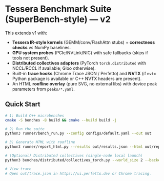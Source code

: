
# Tessera Benchmark Suite (SuperBench-style) — v2

This extends v1 with:
- **Tessera IR-style kernels** (GEMM/conv/FlashAttn stubs) + **correctness checks** vs NumPy baselines.
- **GPU system probes** (PCIe/NVLink/NIC) with safe fallbacks (skips if tools not present).
- **Distributed collectives adapters** (PyTorch `torch.distributed` with NCCL/RCCL if available; Gloo otherwise).
- Built-in **trace hooks** (Chrome Trace JSON / Perfetto) and **NVTX** (if `nvtx` Python package is available or C++ NVTX headers are present).
- An HTML **roofline overlay** (pure SVG, no external libs) with device peak parameters from `peaks/*.yaml`.

## Quick Start
```bash
# 1) Build C++ microbenches
cmake -S benches -B build && cmake --build build -j

# 2) Run the suite
python3 runner/bench_run.py --config configs/default.yaml --out out

# 3) Generate HTML with roofline
python3 runner/report_html.py --results out/results.json --html out/report.html --peaks peaks/example_peaks.yaml

# (Optional) Distributed collectives (single-node local launch)
python3 benches/distributed/collectives_torch.py --world_size 2 --backend nccl --iters 100 --bytes 134217728

# View trace
# Open out/trace.json in https://ui.perfetto.dev or Chrome tracing.
```
